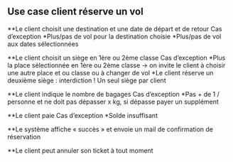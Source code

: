 ## Use case client réserve un vol 

**Le client choisit une destination et une date de départ et de retour
	Cas d’exception
	*Plus/pas de vol pour la destination choisie
	*Plus/pas de vol aux dates sélectionnées

**Le client choisit un siège en 1ère ou 2ème classe
	Cas d’exception
	*Plus la place sélectionnée en 1ère ou 2ème classe -> on invite le client à choisir une autre 		place et ou classe ou à changer de vol
	*Le client réserve un deuxième siège : interdiction ! Un seul siège par client 

**Le client indique le nombre de bagages
	Cas d’exception
	*Pas + de 1 / personne et ne doit pas dépasser x kg, si dépasse payer un supplément

**Le client paie
	Cas d’exception
	*Solde insuffisant 

**Le système affiche « succès » et envoie un mail de confirmation de réservation

**Le client peut annuler son ticket à tout moment 